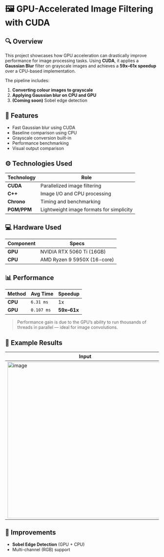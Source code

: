 ﻿# 🖼️ GPU-Accelerated Image Filtering with CUDA

## 🔍 Overview

This project showcases how GPU acceleration can drastically improve performance for image processing tasks. Using **CUDA**, it applies a **Gaussian Blur** filter on grayscale images and achieves a **59x–61x speedup** over a CPU-based implementation.

The pipeline includes:
1. **Converting colour images to grayscale**
2. **Applying Gaussian blur on CPU and GPU**
3. **(Coming soon)** Sobel edge detection

## 🚀 Features

- Fast Gaussian blur using CUDA
- Baseline comparison using CPU
- Grayscale conversion built-in
- Performance benchmarking
- Visual output comparison

## ⚙️ Technologies Used

| Technology | Role |
|------------|------|
| **CUDA** | Parallelized image filtering |
| **C++** | Image I/O and CPU processing |
| **Chrono** | Timing and benchmarking |
| **PGM/PPM** | Lightweight image formats for simplicity |

## 💻 Hardware Used

| Component | Specs |
|-----------|-------|
| **GPU** | NVIDIA RTX 5060 Ti (16GB) |
| **CPU** | AMD Ryzen 9 5950X (16-core) |

## 📊 Performance

| Method | Avg Time | Speedup |
|--------|----------|---------|
| **CPU** | `6.31 ms` | 1x |
| **GPU** | `0.107 ms` | **59x–61x** |

> Performance gain is due to the GPU’s ability to run thousands of threads in parallel — ideal for image convolutions.

## 📸 Example Results

| Input | Greyscale | Gaussian Blur |
|-------|------------|------------|
| <img width="509" height="512" alt="image" src="https://github.com/user-attachments/assets/e70690a6-db01-45ea-a76e-19069bafacc6" /> |  <img width="511" height="513" alt="image" src="https://github.com/user-attachments/assets/338ab95f-f188-478b-8334-d4f6d0be4444" /> | <img width="511" height="513" alt="image" src="https://github.com/user-attachments/assets/9c211b1c-a180-4959-aaf2-57cac69f20a8" /> |


## 📌 Improvements

- **Sobel Edge Detection** (GPU + CPU)
- Multi-channel (RGB) support
